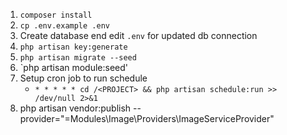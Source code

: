 1. `composer install`
2. `cp .env.example .env`
3. Create database end edit `.env` for updated db connection
4. `php artisan key:generate`
5. `php artisan migrate --seed`
6. `php artisan module:seed'
7. Setup cron job to run schedule
    - `* * * * * cd /<PROJECT> && php artisan schedule:run >> /dev/null 2>&1`
8. php artisan vendor:publish --provider="=Modules\Image\Providers\ImageServiceProvider"
